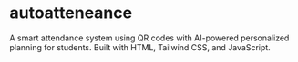 # autoatteneance
A smart attendance system using QR codes with AI-powered personalized planning for students. Built with HTML, Tailwind CSS, and JavaScript.
